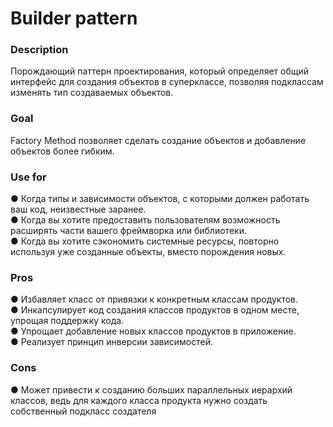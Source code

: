 # Builder pattern 

### Description
Порождающий паттерн проектирования, который определяет общий интерфейс для создания объектов в суперклассе, позволяя подклассам изменять тип создаваемых объектов.

### Goal
Factory Method позволяет сделать создание объектов и добавление объектов более гибким.

### Use for
● Когда типы и зависимости объектов, с которыми должен работать ваш код, неизвестные заранее. <br>
● Когда вы хотите предоставить пользователям возможность расширять части вашего фреймворка или библиотеки.<br>
● Когда вы хотите сэкономить системные ресурсы, повторно используя уже созданные объекты, вместо порождения новых.<br>

### Pros
● Избавляет класс от привязки к конкретным классам продуктов.<br>
● Инкапсулирует код создания классов продуктов в одном месте, упрощая поддержку кода.<br>
● Упрощает добавление новых классов продуктов в приложение.<br>
● Реализует принцип инверсии зависимостей.<br>

### Cons
● Может привести к созданию больших параллельных иерархий классов, ведь для каждого класса продукта нужно создать собственный подкласс создателя



 

